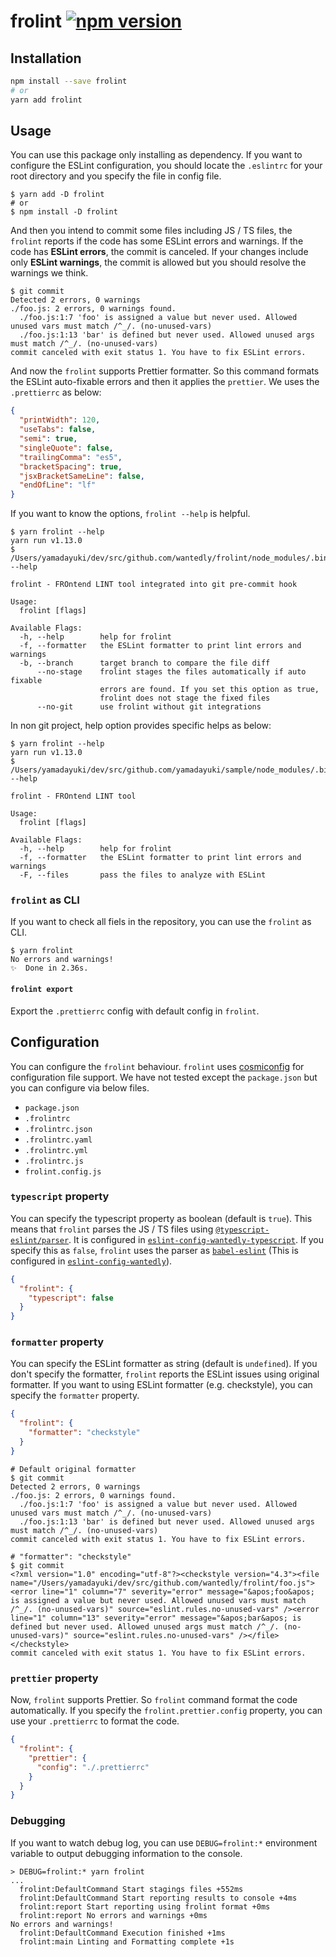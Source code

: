 # frolint [![npm version](https://badge.fury.io/js/frolint.svg)](https://badge.fury.io/js/frolint)

## Installation

```sh
npm install --save frolint
# or
yarn add frolint
```

## Usage

You can use this package only installing as dependency. If you want to configure the ESLint configuration, you should locate the `.eslintrc` for your root directory and you specify the file in config file.

```sh-session
$ yarn add -D frolint
# or
$ npm install -D frolint
```

And then you intend to commit some files including JS / TS files, the `frolint` reports if the code has some ESLint errors and warnings. If the code has **ESLint errors**, the commit is canceled. If your changes include only **ESLint warnings**, the commit is allowed but you should resolve the warnings we think.

```sh-session
$ git commit
Detected 2 errors, 0 warnings
./foo.js: 2 errors, 0 warnings found.
  ./foo.js:1:7 'foo' is assigned a value but never used. Allowed unused vars must match /^_/. (no-unused-vars)
  ./foo.js:1:13 'bar' is defined but never used. Allowed unused args must match /^_/. (no-unused-vars)
commit canceled with exit status 1. You have to fix ESLint errors.
```

And now the `frolint` supports Prettier formatter. So this command formats the ESLint auto-fixable errors and then it applies the `prettier`. We uses the `.prettierrc` as below:

```json
{
  "printWidth": 120,
  "useTabs": false,
  "semi": true,
  "singleQuote": false,
  "trailingComma": "es5",
  "bracketSpacing": true,
  "jsxBracketSameLine": false,
  "endOfLine": "lf"
}
```

If you want to know the options, `frolint --help` is helpful.

```
$ yarn frolint --help
yarn run v1.13.0
$ /Users/yamadayuki/dev/src/github.com/wantedly/frolint/node_modules/.bin/frolint --help

frolint - FROntend LINT tool integrated into git pre-commit hook

Usage:
  frolint [flags]

Available Flags:
  -h, --help        help for frolint
  -f, --formatter   the ESLint formatter to print lint errors and warnings
  -b, --branch      target branch to compare the file diff
      --no-stage    frolint stages the files automatically if auto fixable
                    errors are found. If you set this option as true,
                    frolint does not stage the fixed files
      --no-git      use frolint without git integrations
```

In non git project, help option provides specific helps as below:

```
$ yarn frolint --help
yarn run v1.13.0
$ /Users/yamadayuki/dev/src/github.com/yamadayuki/sample/node_modules/.bin/frolint --help

frolint - FROntend LINT tool

Usage:
  frolint [flags]

Available Flags:
  -h, --help        help for frolint
  -f, --formatter   the ESLint formatter to print lint errors and warnings
  -F, --files       pass the files to analyze with ESLint
```

### `frolint` as CLI

If you want to check all fiels in the repository, you can use the `frolint` as CLI.

```sh-session
$ yarn frolint
No errors and warnings!
✨  Done in 2.36s.
```

#### `frolint export`

Export the `.prettierrc` config with default config in `frolint`.

## Configuration

You can configure the `frolint` behaviour. `frolint` uses [cosmiconfig](https://github.com/davidtheclark/cosmiconfig) for configuration file support. We have not tested except the `package.json` but you can configure via below files.

- `package.json`
- `.frolintrc`
- `.frolintrc.json`
- `.frolintrc.yaml`
- `.frolintrc.yml`
- `.frolintrc.js`
- `frolint.config.js`

### `typescript` property

You can specify the typescript property as boolean (default is `true`). This means that `frolint` parses the JS / TS files using [`@typescript-eslint/parser`](https://github.com/typescript-eslint/typescript-eslint/tree/master/packages/parser). It is configured in [`eslint-config-wantedly-typescript`](https://github.com/wantedly/frolint/tree/master/packages/eslint-config-wantedly-typescript). If you specify this as `false`, `frolint` uses the parser as [`babel-eslint`](https://github.com/babel/babel-eslint) (This is configured in [`eslint-config-wantedly`](https://github.com/wantedly/frolint/tree/master/packages/eslint-config-wantedly)).

```json
{
  "frolint": {
    "typescript": false
  }
}
```

### `formatter` property

You can specify the ESLint formatter as string (default is `undefined`). If you don't specify the formatter, `frolint` reports the ESLint issues using original formatter. If you want to using ESLint formatter (e.g. checkstyle), you can specify the `formatter` property.

```json
{
  "frolint": {
    "formatter": "checkstyle"
  }
}
```

```sh-session
# Default original formatter
$ git commit
Detected 2 errors, 0 warnings
./foo.js: 2 errors, 0 warnings found.
  ./foo.js:1:7 'foo' is assigned a value but never used. Allowed unused vars must match /^_/. (no-unused-vars)
  ./foo.js:1:13 'bar' is defined but never used. Allowed unused args must match /^_/. (no-unused-vars)
commit canceled with exit status 1. You have to fix ESLint errors.

# "formatter": "checkstyle"
$ git commit
<?xml version="1.0" encoding="utf-8"?><checkstyle version="4.3"><file name="/Users/yamadayuki/dev/src/github.com/wantedly/frolint/foo.js"><error line="1" column="7" severity="error" message="&apos;foo&apos; is assigned a value but never used. Allowed unused vars must match /^_/. (no-unused-vars)" source="eslint.rules.no-unused-vars" /><error line="1" column="13" severity="error" message="&apos;bar&apos; is defined but never used. Allowed unused args must match /^_/. (no-unused-vars)" source="eslint.rules.no-unused-vars" /></file></checkstyle>
commit canceled with exit status 1. You have to fix ESLint errors.
```

### `prettier` property

Now, `frolint` supports Prettier. So `frolint` command format the code automatically. If you specify the `frolint.prettier.config` property, you can use your `.prettierrc` to format the code.

```json
{
  "frolint": {
    "prettier": {
      "config": "./.prettierrc"
    }
  }
}
```

### Debugging

If you want to watch debug log, you can use `DEBUG=frolint:*` environment variable to output debugging information to the console.

```console
> DEBUG=frolint:* yarn frolint
...
  frolint:DefaultCommand Start stagings files +552ms
  frolint:DefaultCommand Start reporting results to console +4ms
  frolint:report Start reporting using frolint format +0ms
  frolint:report No errors and warnings +0ms
No errors and warnings!
  frolint:DefaultCommand Execution finished +1ms
  frolint:main Linting and Formatting complete +1s
```
